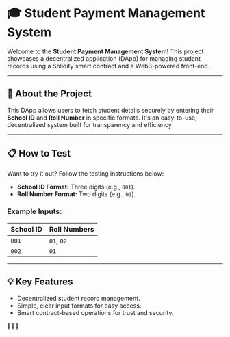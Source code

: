 # 🎓 Student Payment Management System 

Welcome to the **Student Payment Management System**! This project showcases a decentralized application (DApp) for managing student records using a Solidity smart contract and a Web3-powered front-end.  

---

## 🚀 About the Project  

This DApp allows users to fetch student details securely by entering their **School ID** and **Roll Number** in specific formats. It's an easy-to-use, decentralized system built for transparency and efficiency.  

---

## 📋 How to Test  

Want to try it out? Follow the testing instructions below:  

- **School ID Format:** Three digits (e.g., `001`).  
- **Roll Number Format:** Two digits (e.g., `01`).  

### Example Inputs:  

| **School ID** | **Roll Numbers** |  
|---------------|------------------|  
| `001`         | `01`, `02`       |  
| `002`         | `01`             |  

---

## 💡 Key Features  

- Decentralized student record management.  
- Simple, clear input formats for easy access.  
- Smart contract-based operations for trust and security.  

🌟🌟🌟 


